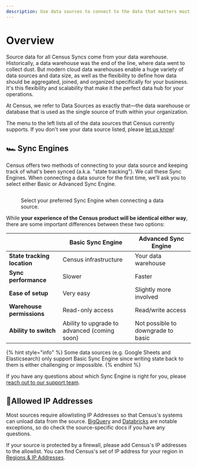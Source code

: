 ```yaml
---
description: Use data sources to connect to the data that matters most for your business.
---
```


# Overview

Source data for all Census Syncs come from your data warehouse. Historically, a data warehouse was the end of the line, where data went to collect dust. But modern cloud data warehouses enable a huge variety of data sources and data size, as well as the flexibility to define how data should be aggregated, joined, and organized specifically for your business. It's this flexibility and scalability that make it the perfect data hub for your operations.

At Census, we refer to Data Sources as exactly that—the data warehouse or database that is used as the single source of truth within your organization.

The menu to the left lists all of the data sources that Census currently supports. If you don't see your data source listed, please [let us know](mailto:support@getcensus.com)!

## 🏎️ Sync Engines

Census offers two methods of connecting to your data source and keeping track of what's been synced (a.k.a. "state tracking"). We call these Sync Engines. When connecting a data source for the first time, we'll ask you to select either Basic or Advanced Sync Engine.

<figure><img src="../.gitbook/assets/sync-engines.png" alt=""><figcaption><p>Select your preferred Sync Engine when connecting a data source.</p></figcaption></figure>

While **your experience of the Census product will be identical either way**, there are some important differences between these two options:

|                             | Basic Sync Engine                            | Advanced Sync Engine               |
| --------------------------- | -------------------------------------------- | ---------------------------------- |
| **State tracking location** | Census infrastructure                        | Your data warehouse                |
| **Sync performance**        | Slower                                       | Faster                             |
| **Ease of setup**           | Very easy                                    | Slightly more involved             |
| **Warehouse permissions**   | Read-only access                             | Read/write access                  |
| **Ability to switch**       | Ability to upgrade to advanced (coming soon) | Not possible to downgrade to basic |

{% hint style="info" %}
Some data sources (e.g. Google Sheets and Elasticsearch) only support Basic Sync Engine since writing state back to them is either challenging or impossible.
{% endhint %}

If you have any questions about which Sync Engine is right for you, please [reach out to our support team](mailto:support@getcensus.com).

## 🚦Allowed IP Addresses

Most sources require allowlisting IP Addresses so that Census's systems can unload data from the source. [BigQuery](google-bigquery.md) and [Databricks](databricks.md) are notable exceptions, so do check the source-specific docs if you have any questions.

If your source is protected by a firewall, please add Census's IP addresses to the allowlist. You can find Census's set of IP address for your region in [Regions & IP Addresses](../misc/security-and-privacy/regions-and-ip-addresses.md#ip-addresses).
